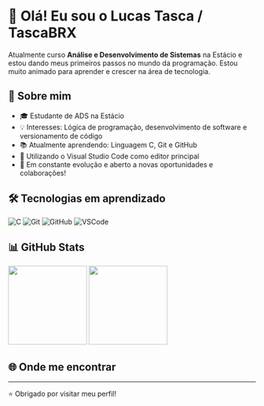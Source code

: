 # 👋 Olá! Eu sou o Lucas Tasca / TascaBRX

Atualmente curso **Análise e Desenvolvimento de Sistemas** na Estácio e estou dando meus primeiros passos no mundo da programação. Estou muito animado para aprender e crescer na área de tecnologia.

## 🚀 Sobre mim

- 🎓 Estudante de ADS na Estácio
- 💡 Interesses: Lógica de programação, desenvolvimento de software e versionamento de código
- 📚 Atualmente aprendendo: Linguagem C, Git e GitHub
- 🧰 Utilizando o Visual Studio Code como editor principal
- 🌱 Em constante evolução e aberto a novas oportunidades e colaborações!

## 🛠️ Tecnologias em aprendizado

![C](https://img.shields.io/badge/-C-00599C?style=flat&logo=c&logoColor=fff)
![Git](https://img.shields.io/badge/-Git-F05032?style=flat&logo=git&logoColor=fff)
![GitHub](https://img.shields.io/badge/-GitHub-181717?style=flat&logo=github&logoColor=fff)
![VSCode](https://img.shields.io/badge/-VSCode-007ACC?style=flat&logo=visual-studio-code&logoColor=fff)

## 📊 GitHub Stats

<div align="left">
  <img height="160em" src="https://github-readme-stats.vercel.app/api?username=TascaBRXa&show_icons=true&theme=radical" />
  <img height="160em" src="https://github-readme-stats.vercel.app/api/top-langs/?username=TascaBRX&layout=compact&theme=radical" />
</div>

## 🌐 Onde me encontrar

<!-- Adicione seus links aqui futuramente -->

<!--
[![LinkedIn](https://img.shields.io/badge/-LinkedIn-0A66C2?style=flat&logo=linkedin&logoColor=white)](https://www.linkedin.com/in/seu-perfil)
[![Email](https://img.shields.io/badge/-Email-D14836?style=flat&logo=gmail&logoColor=white)](mailto:seuemail@exemplo.com)
[![Portfólio](https://img.shields.io/badge/-Portfólio-000?style=flat&logo=google-chrome&logoColor=white)](https://seuportfolio.com)
-->

---

⭐ Obrigado por visitar meu perfil!
